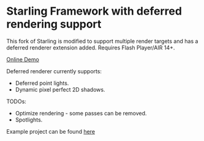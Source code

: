 Starling Framework with deferred rendering support
==================================================

This fork of Starling is modified to support multiple render targets and has a deferred renderer extension added. Requires Flash Player/AIR 14+.

<a href="http://nekobit.puslapiai.lt/demos/starling-deferred/Sandbox.html" target="_blank">Online Demo</a>

Deferred renderer currently supports:

* Deferred point lights.
* Dynamic pixel perfect 2D shadows.

TODOs:

* Optimize rendering - some passes can be removed.
* Spotlights.

Example project can be found [here](https://github.com/Varnius/StarlingDynamicShadows2D)

<a href="http://nekobit.puslapiai.lt/demos/starling-deferred/Sandbox.html" target="_blank"><img src="http://nekobit.puslapiai.lt/screens/mrt.png" alt="" /></a>
